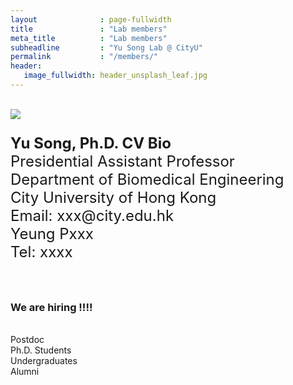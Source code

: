 ```yaml
---
layout              : page-fullwidth
title               : "Lab members"
meta_title          : "Lab members"
subheadline         : "Yu Song Lab @ CityU"
permalink           : "/members/"
header:
   image_fullwidth: header_unsplash_leaf.jpg
---
```


<br>

<div class="row">
  <div class="large-4 columns">
      <img src="https://yusong17.github.io/yusonglab.github.io/images/drsong.png">
  </div>
  <div class="large-8 columns">
    <p style="font-size:24px">
        <b>Yu Song, Ph.D. CV Bio</b><br>
        Presidential Assistant Professor<br>
        Department of Biomedical Engineering<br>
        City University of Hong Kong<br>
        Email: xxx@city.edu.hk<br>
        Yeung Pxxx<br>
        Tel: xxxx<br>
    </p>
  </div>
</div>

<br>

### We are hiring !!!!

<br>

<div class="row">
  <div class="large-3 columns">
      Postdoc
  </div>
  <div class="large-3 columns">
      Ph.D. Students
  </div>
  <div class="large-3 columns">
      Undergraduates
  </div>
  <div class="large-3 columns">
      Alumni
  </div>
</div>
